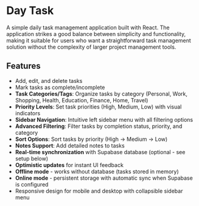 # Day Task

A simple daily task management application built with React. The application strikes a good balance between simplicity and functionality, making it suitable for users who want a straightforward task management solution without the complexity of larger project management tools.

## Features

- Add, edit, and delete tasks
- Mark tasks as complete/incomplete
- **Task Categories/Tags**: Organize tasks by category (Personal, Work, Shopping, Health, Education, Finance, Home, Travel)
- **Priority Levels**: Set task priorities (High, Medium, Low) with visual indicators
- **Sidebar Navigation**: Intuitive left sidebar menu with all filtering options
- **Advanced Filtering**: Filter tasks by completion status, priority, and category
- **Sort Options**: Sort tasks by priority (High → Medium → Low)
- **Notes Support**: Add detailed notes to tasks
- **Real-time synchronization** with Supabase database (optional - see setup below)
- **Optimistic updates** for instant UI feedback
- **Offline mode** - works without database (tasks stored in memory)
- **Online mode** - persistent storage with automatic sync when Supabase is configured
- Responsive design for mobile and desktop with collapsible sidebar menu
